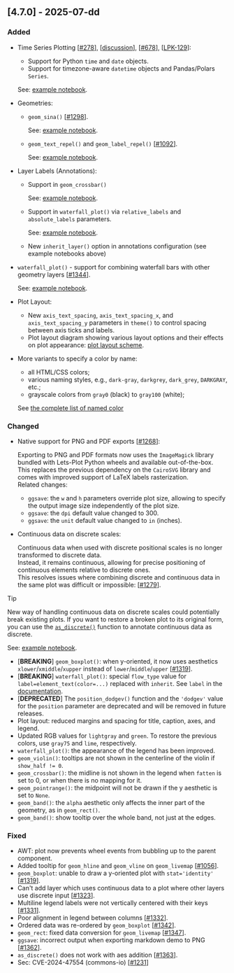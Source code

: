 ## [4.7.0] - 2025-07-dd

### Added

- Time Series Plotting [[#278](https://github.com/JetBrains/lets-plot-kotlin/issues/278)],
  [[discussion](https://github.com/JetBrains/lets-plot-kotlin/discussions/92#discussioncomment-12976040)],
  [[#678](https://github.com/JetBrains/lets-plot/issues/678)],
  [[LPK-129](https://github.com/JetBrains/lets-plot-kotlin/issues/129)]:
  - Support for Python `time` and `date` objects.
  - Support for timezone-aware `datetime` objects and Pandas/Polars `Series`.
  
  See: [example notebook](https://nbviewer.org/github/JetBrains/lets-plot/blob/master/docs/f-25b/time_date_datetime.ipynb).

- Geometries:

    - `geom_sina()` [[#1298](https://github.com/JetBrains/lets-plot/issues/1298)].

      See: [example notebook](https://nbviewer.org/github/JetBrains/lets-plot/blob/master/docs/f-25b/geom_sina.ipynb).
  
    - `geom_text_repel()` and `geom_label_repel()` [[#1092](https://github.com/JetBrains/lets-plot/issues/1092)].

      See: [example notebook](https://nbviewer.org/github/JetBrains/lets-plot/blob/master/docs/f-25b/ggrepel.ipynb).

- Layer Labels (Annotations):
  - Support in `geom_crossbar()`

    See: [example notebook](https://nbviewer.org/github/JetBrains/lets-plot/blob/master/docs/f-25b/geom_crossbar_annotation.ipynb).

  - Support in `waterfall_plot()` via `relative_labels` and `absolute_labels` parameters.

    See: [example notebook](https://nbviewer.org/github/JetBrains/lets-plot/blob/master/docs/f-25b/waterfall_plot_annotations.ipynb).

  - New `inherit_layer()` option in annotations configuration (see example notebooks above)

- `waterfall_plot()` - support for combining waterfall bars with other geometry layers [[#1344](https://github.com/JetBrains/lets-plot/issues/1344)].

  See: [example notebook](https://nbviewer.org/github/JetBrains/lets-plot/blob/master/docs/f-25b/waterfall_plot_layers.ipynb).
           
- Plot Layout:

  - New `axis_text_spacing`, `axis_text_spacing_x`, and `axis_text_spacing_y` parameters in `theme()` to control spacing between axis ticks and labels.
  - Plot layout diagram showing various layout options and their effects on plot appearance:  [plot layout scheme](https://nbviewer.org/github/JetBrains/lets-plot/blob/master/docs/f-25b/plot_layout_scheme.ipynb). 

- More variants to specify a color by name:

  - all HTML/CSS colors;
  - various naming styles, e.g., `dark-gray`, `darkgrey`, `dark_grey`, `DARKGRAY`, etc.;
  - grayscale colors from `gray0` (black) to `gray100` (white);
  
  See [the complete list of named color](https://lets-plot.org/python/pages/named_colors.html)


### Changed

- Native support for PNG and PDF exports [[#1268](https://github.com/JetBrains/lets-plot/issues/1268)]:

  Exporting to PNG and PDF formats now uses the `ImageMagick` library bundled with Lets-Plot Python wheels and available out-of-the-box. <br>
  This replaces the previous dependency on the `CairoSVG` library and comes with improved support of LaTeX labels rasterization. <br>
  Related changes:
  - `ggsave`: the `w` and `h` parameters override plot size, allowing to specify the output image size independently of the plot size.
  - `ggsave`: the `dpi` default value changed to 300.
  - `ggsave`: the `unit` default value changed to `in` (inches).


- Continuous data on discrete scales:

  Continuous data when used with discrete positional scales is no longer transformed to discrete data. <br>
  Instead, it remains continuous, allowing for precise positioning of continuous elements relative to discrete ones. <br>
  This resolves issues where combining discrete and continuous data in the same plot was difficult or impossible: [[#1279](https://github.com/JetBrains/lets-plot/issues/1279)].

> [!TIP]
> New way of handling continuous data on discrete scales could potentially break existing plots.
> If you want to restore a broken plot to its original form, you can use the [`as_discrete()`](https://lets-plot.org/python/pages/api/lets_plot.mapping.as_discrete.html) function to annotate continuous data as discrete.

  See: [example notebook](https://nbviewer.org/github/JetBrains/lets-plot/blob/master/docs/f-25b/numeric_data_on_discrete_scale.ipynb).


- [**BREAKING**] `geom_boxplot()`: when y-oriented, it now uses aesthetics `xlower`/`xmiddle`/`xupper` instead of  `lower`/`middle`/`upper` [[#1319](https://github.com/JetBrains/lets-plot/issues/1319)].
- [**BREAKING**] `waterfall_plot()`: special `flow_type` value for `label=element_text(color=...)` replaced with `inherit`. See `label` in the [documentation](https://lets-plot.org/python/pages/api/lets_plot.bistro.waterfall.waterfall_plot.html).
- [**DEPRECATED**] The `position_dodgev()` function and the `'dodgev'` value for the `position` parameter are deprecated and will be removed in future releases.
- Plot layout: reduced margins and spacing for title, caption, axes, and legend.
- Updated RGB values for `lightgray` and `green`. To restore the previous colors, use `gray75` and `lime`, respectively. 
- `waterfall_plot()`: the appearance of the legend has been improved.
- `geom_violin()`: tooltips are not shown in the centerline of the violin if `show_half != 0`.
- `geom_crossbar()`: the midline is not shown in the legend when `fatten` is set to 0, or when there is no mapping for it.
- `geom_pointrange()`: the midpoint will not be drawn if the y aesthetic is set to `None`.
- `geom_band()`: the `alpha` aesthetic only affects the inner part of the geometry, as in `geom_rect()`.
- `geom_band()`: show tooltip over the whole band, not just at the edges.

### Fixed

- AWT: plot now prevents wheel events from bubbling up to the parent component.
- Added tooltip for `geom_hline` and `geom_vline` on `geom_livemap` [[#1056](https://github.com/JetBrains/lets-plot/issues/1056)].
- `geom_boxplot`: unable to draw a y-oriented plot with `stat='identity'` [[#1319](https://github.com/JetBrains/lets-plot/issues/1319)].
- Can't add layer which uses continuous data to a plot where other layers use discrete input [[#1323](https://github.com/JetBrains/lets-plot/issues/1323)].
- Multiline legend labels were not vertically centered with their keys [[#1331](https://github.com/JetBrains/lets-plot/issues/1331)].   
- Poor alignment in legend between columns [[#1332](https://github.com/JetBrains/lets-plot/issues/1332)].
- Ordered data was re-ordered by `geom_boxplot` [[#1342](https://github.com/JetBrains/lets-plot/issues/1342)].
- `geom_rect`: fixed data conversion for `geom_livemap` [[#1347](https://github.com/JetBrains/lets-plot/issues/1347)].
- `ggsave`: incorrect output when exporting markdown demo to PNG [[#1362](https://github.com/JetBrains/lets-plot/issues/1362)].
- `as_discrete()` does not work with aes addition [[#1363](https://github.com/JetBrains/lets-plot/issues/1363)].
- Sec: CVE-2024-47554 (commons-io) [[#1231](https://github.com/JetBrains/lets-plot/issues/1231)]
